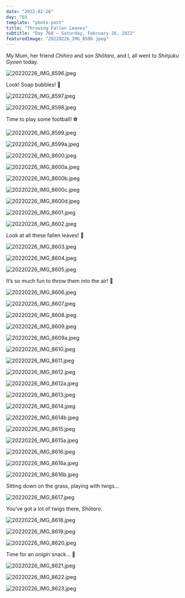 ```yaml
---
date: "2022-02-26"
day: 768
template: "photo-post"
title: "Throwing Fallen Leaves"
subtitle: "Day 768 – Saturday, February 26, 2022"
featuredImage: "20220226_IMG_8596.jpeg"
---
```


My Mum, her friend _Chihiro_ and son _Shōtaro_, and I, all went to _Shinjuku Gyoen_ today.

![20220226_IMG_8596.jpeg](20220226_IMG_8596.jpeg)

Look! Soap bubbles! 🧼

![20220226_IMG_8597.jpeg](20220226_IMG_8597.jpeg)

![20220226_IMG_8598.jpeg](20220226_IMG_8598.jpeg)

Time to play some football! ⚽️

![20220226_IMG_8599.jpeg](20220226_IMG_8599.jpeg)

![20220226_IMG_8599a.jpeg](20220226_IMG_8599a.jpeg)

![20220226_IMG_8600.jpeg](20220226_IMG_8600.jpeg)

![20220226_IMG_8600a.jpeg](20220226_IMG_8600a.jpeg)

![20220226_IMG_8600b.jpeg](20220226_IMG_8600b.jpeg)

![20220226_IMG_8600c.jpeg](20220226_IMG_8600c.jpeg)

![20220226_IMG_8600d.jpeg](20220226_IMG_8600d.jpeg)

![20220226_IMG_8601.jpeg](20220226_IMG_8601.jpeg)

![20220226_IMG_8602.jpeg](20220226_IMG_8602.jpeg)

Look at all these fallen leaves! 🍂

![20220226_IMG_8603.jpeg](20220226_IMG_8603.jpeg)

![20220226_IMG_8604.jpeg](20220226_IMG_8604.jpeg)

![20220226_IMG_8605.jpeg](20220226_IMG_8605.jpeg)

It’s so much fun to throw them into the air! 🤪

![20220226_IMG_8606.jpeg](20220226_IMG_8606.jpeg)

![20220226_IMG_8607.jpeg](20220226_IMG_8607.jpeg)

![20220226_IMG_8608.jpeg](20220226_IMG_8608.jpeg)

![20220226_IMG_8609.jpeg](20220226_IMG_8609.jpeg)

![20220226_IMG_8609a.jpeg](20220226_IMG_8609a.jpeg)

![20220226_IMG_8610.jpeg](20220226_IMG_8610.jpeg)

![20220226_IMG_8611.jpeg](20220226_IMG_8611.jpeg)

![20220226_IMG_8612.jpeg](20220226_IMG_8612.jpeg)

![20220226_IMG_8612a.jpeg](20220226_IMG_8612a.jpeg)

![20220226_IMG_8613.jpeg](20220226_IMG_8613.jpeg)

![20220226_IMG_8614.jpeg](20220226_IMG_8614.jpeg)

![20220226_IMG_8614b.jpeg](20220226_IMG_8614b.jpeg)

![20220226_IMG_8615.jpeg](20220226_IMG_8615.jpeg)

![20220226_IMG_8615a.jpeg](20220226_IMG_8615a.jpeg)

![20220226_IMG_8616.jpeg](20220226_IMG_8616.jpeg)

![20220226_IMG_8616a.jpeg](20220226_IMG_8616a.jpeg)

![20220226_IMG_8616b.jpeg](20220226_IMG_8616b.jpeg)

Sitting down on the grass, playing with twigs…

![20220226_IMG_8617.jpeg](20220226_IMG_8617.jpeg)

You’ve got a lot of twigs there, _Shōtaro_.

![20220226_IMG_8618.jpeg](20220226_IMG_8618.jpeg)

![20220226_IMG_8619.jpeg](20220226_IMG_8619.jpeg)

![20220226_IMG_8620.jpeg](20220226_IMG_8620.jpeg)

Time for an _onigiri_ snack… 🍙

![20220226_IMG_8621.jpeg](20220226_IMG_8621.jpeg)

![20220226_IMG_8622.jpeg](20220226_IMG_8622.jpeg)

![20220226_IMG_8623.jpeg](20220226_IMG_8623.jpeg)
